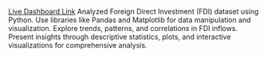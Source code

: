 [Live Dashboard Link](https://public.tableau.com/app/profile/gautam.rathore/viz/FDIDashboard_17152628700280/Dashboard1?publish=yes)
Analyzed Foreign Direct Investment (FDI) dataset using Python. Use libraries like Pandas and Matplotlib for data manipulation and visualization. 
Explore trends, patterns, and correlations in FDI inflows. 
Present insights through descriptive statistics, plots, and interactive visualizations for comprehensive analysis.


